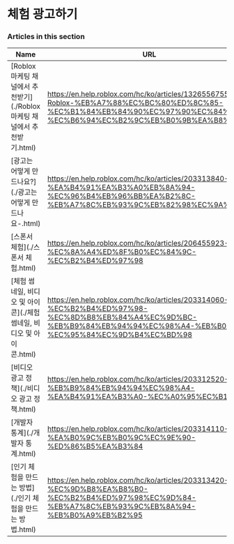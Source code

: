 # 체험 광고하기  
### Articles in this section
Name|URL
-|-
[Roblox 마케팅 채널에서 추천받기](./Roblox 마케팅 채널에서 추천받기.html) |https://en.help.roblox.com/hc/ko/articles/13265567553812-Roblox-%EB%A7%88%EC%BC%80%ED%8C%85-%EC%B1%84%EB%84%90%EC%97%90%EC%84%9C-%EC%B6%94%EC%B2%9C%EB%B0%9B%EA%B8%B0
[광고는 어떻게 만드나요?](./광고는 어떻게 만드나요-.html) |https://en.help.roblox.com/hc/ko/articles/203313840-%EA%B4%91%EA%B3%A0%EB%8A%94-%EC%96%B4%EB%96%BB%EA%B2%8C-%EB%A7%8C%EB%93%9C%EB%82%98%EC%9A%94-
[스폰서 체험](./스폰서 체험.html) |https://en.help.roblox.com/hc/ko/articles/206455923-%EC%8A%A4%ED%8F%B0%EC%84%9C-%EC%B2%B4%ED%97%98
[체험 썸네일, 비디오 및 아이콘](./체험 썸네일, 비디오 및 아이콘.html) |https://en.help.roblox.com/hc/ko/articles/203314060-%EC%B2%B4%ED%97%98-%EC%8D%B8%EB%84%A4%EC%9D%BC-%EB%B9%84%EB%94%94%EC%98%A4-%EB%B0%8F-%EC%95%84%EC%9D%B4%EC%BD%98
[비디오 광고 정책](./비디오 광고 정책.html) |https://en.help.roblox.com/hc/ko/articles/203312520-%EB%B9%84%EB%94%94%EC%98%A4-%EA%B4%91%EA%B3%A0-%EC%A0%95%EC%B1%85
[개발자 통계](./개발자 통계.html) |https://en.help.roblox.com/hc/ko/articles/203314110-%EA%B0%9C%EB%B0%9C%EC%9E%90-%ED%86%B5%EA%B3%84
[인기 체험을 만드는 방법](./인기 체험을 만드는 방법.html) |https://en.help.roblox.com/hc/ko/articles/203313420-%EC%9D%B8%EA%B8%B0-%EC%B2%B4%ED%97%98%EC%9D%84-%EB%A7%8C%EB%93%9C%EB%8A%94-%EB%B0%A9%EB%B2%95